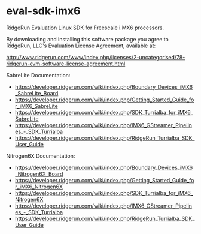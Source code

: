eval-sdk-imx6
=============

RidgeRun Evaluation Linux SDK for Freescale i.MX6 processors.

By downloading and installing this software package you agree to RidgeRun, LLC's
Evaluation License Agreement, available at:

http://www.ridgerun.com/www/index.php/licenses/2-uncategorised/78-ridgerun-evm-software-license-agreement.html

SabreLite Documentation:

* https://developer.ridgerun.com/wiki/index.php/Boundary_Devices_iMX6_SabreLite_Board
* https://developer.ridgerun.com/wiki/index.php/Getting_Started_Guide_for_iMX6_SabreLite
* https://developer.ridgerun.com/wiki/index.php/SDK_Turrialba_for_iMX6_SabreLite
* https://developer.ridgerun.com/wiki/index.php/IMX6_GStreamer_Pipelines_-_SDK_Turrialba
* https://developer.ridgerun.com/wiki/index.php/RidgeRun_Turrialba_SDK_User_Guide


Nitrogen6X Documentation:

* https://developer.ridgerun.com/wiki/index.php/Boundary_Devices_iMX6_Nitrogen6X_Board
* https://developer.ridgerun.com/wiki/index.php/Getting_Started_Guide_for_iMX6_Nitrogen6X
* https://developer.ridgerun.com/wiki/index.php/SDK_Turrialba_for_iMX6_Nitrogen6X
* https://developer.ridgerun.com/wiki/index.php/IMX6_GStreamer_Pipelines_-_SDK_Turrialba
* https://developer.ridgerun.com/wiki/index.php/RidgeRun_Turrialba_SDK_User_Guide
